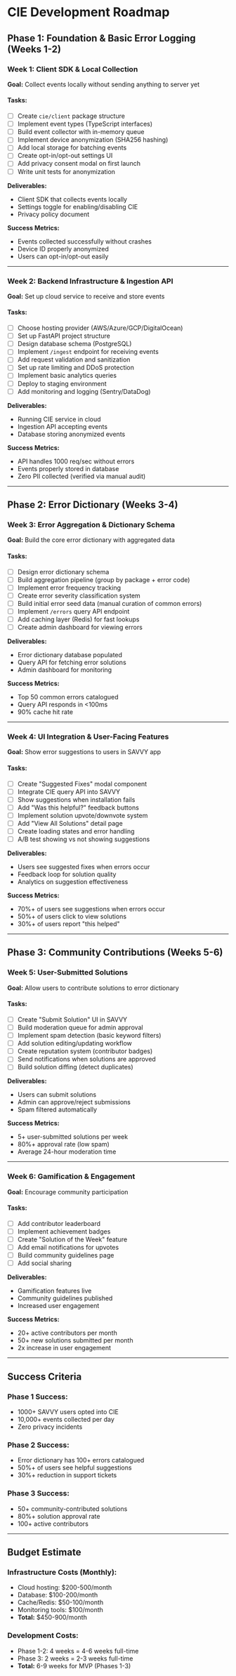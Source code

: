 # CIE Development Roadmap

## Phase 1: Foundation & Basic Error Logging (Weeks 1-2)

### Week 1: Client SDK & Local Collection

**Goal:** Collect events locally without sending anything to server yet

#### Tasks:
- [ ] Create `cie/client` package structure
- [ ] Implement event types (TypeScript interfaces)
- [ ] Build event collector with in-memory queue
- [ ] Implement device anonymization (SHA256 hashing)
- [ ] Add local storage for batching events
- [ ] Create opt-in/opt-out settings UI
- [ ] Add privacy consent modal on first launch
- [ ] Write unit tests for anonymization

**Deliverables:**
- Client SDK that collects events locally
- Settings toggle for enabling/disabling CIE
- Privacy policy document

**Success Metrics:**
- Events collected successfully without crashes
- Device ID properly anonymized
- Users can opt-in/opt-out easily

---

### Week 2: Backend Infrastructure & Ingestion API

**Goal:** Set up cloud service to receive and store events

#### Tasks:
- [ ] Choose hosting provider (AWS/Azure/GCP/DigitalOcean)
- [ ] Set up FastAPI project structure
- [ ] Design database schema (PostgreSQL)
- [ ] Implement `/ingest` endpoint for receiving events
- [ ] Add request validation and sanitization
- [ ] Set up rate limiting and DDoS protection
- [ ] Implement basic analytics queries
- [ ] Deploy to staging environment
- [ ] Add monitoring and logging (Sentry/DataDog)

**Deliverables:**
- Running CIE service in cloud
- Ingestion API accepting events
- Database storing anonymized events

**Success Metrics:**
- API handles 1000 req/sec without errors
- Events properly stored in database
- Zero PII collected (verified via manual audit)

---

## Phase 2: Error Dictionary (Weeks 3-4)

### Week 3: Error Aggregation & Dictionary Schema

**Goal:** Build the core error dictionary with aggregated data

#### Tasks:
- [ ] Design error dictionary schema
- [ ] Build aggregation pipeline (group by package + error code)
- [ ] Implement error frequency tracking
- [ ] Create error severity classification system
- [ ] Build initial error seed data (manual curation of common errors)
- [ ] Implement `/errors` query API endpoint
- [ ] Add caching layer (Redis) for fast lookups
- [ ] Create admin dashboard for viewing errors

**Deliverables:**
- Error dictionary database populated
- Query API for fetching error solutions
- Admin dashboard for monitoring

**Success Metrics:**
- Top 50 common errors catalogued
- Query API responds in <100ms
- 90% cache hit rate

---

### Week 4: UI Integration & User-Facing Features

**Goal:** Show error suggestions to users in SAVVY app

#### Tasks:
- [ ] Create "Suggested Fixes" modal component
- [ ] Integrate CIE query API into SAVVY
- [ ] Show suggestions when installation fails
- [ ] Add "Was this helpful?" feedback buttons
- [ ] Implement solution upvote/downvote system
- [ ] Add "View All Solutions" detail page
- [ ] Create loading states and error handling
- [ ] A/B test showing vs not showing suggestions

**Deliverables:**
- Users see suggested fixes when errors occur
- Feedback loop for solution quality
- Analytics on suggestion effectiveness

**Success Metrics:**
- 70%+ of users see suggestions when errors occur
- 50%+ of users click to view solutions
- 30%+ of users report "this helped"

---

## Phase 3: Community Contributions (Weeks 5-6)

### Week 5: User-Submitted Solutions

**Goal:** Allow users to contribute solutions to error dictionary

#### Tasks:
- [ ] Create "Submit Solution" UI in SAVVY
- [ ] Build moderation queue for admin approval
- [ ] Implement spam detection (basic keyword filters)
- [ ] Add solution editing/updating workflow
- [ ] Create reputation system (contributor badges)
- [ ] Send notifications when solutions are approved
- [ ] Build solution diffing (detect duplicates)

**Deliverables:**
- Users can submit solutions
- Admin can approve/reject submissions
- Spam filtered automatically

**Success Metrics:**
- 5+ user-submitted solutions per week
- 80%+ approval rate (low spam)
- Average 24-hour moderation time

---

### Week 6: Gamification & Engagement

**Goal:** Encourage community participation

#### Tasks:
- [ ] Add contributor leaderboard
- [ ] Implement achievement badges
- [ ] Create "Solution of the Week" feature
- [ ] Add email notifications for upvotes
- [ ] Build community guidelines page
- [ ] Add social sharing

**Deliverables:**
- Gamification features live
- Community guidelines published
- Increased user engagement

**Success Metrics:**
- 20+ active contributors per month
- 50+ new solutions submitted per month
- 2x increase in user engagement

---

## Success Criteria

### Phase 1 Success:
- 1000+ SAVVY users opted into CIE
- 10,000+ events collected per day
- Zero privacy incidents

### Phase 2 Success:
- Error dictionary has 100+ errors catalogued
- 50%+ of users see helpful suggestions
- 30%+ reduction in support tickets

### Phase 3 Success:
- 50+ community-contributed solutions
- 80%+ solution approval rate
- 100+ active contributors

---

## Budget Estimate

### Infrastructure Costs (Monthly):
- Cloud hosting: $200-500/month
- Database: $100-200/month
- Cache/Redis: $50-100/month
- Monitoring tools: $100/month
- **Total:** $450-900/month

### Development Costs:
- Phase 1-2: 4 weeks = 4-6 weeks full-time
- Phase 3: 2 weeks = 2-3 weeks full-time
- **Total:** 6-9 weeks for MVP (Phases 1-3)
